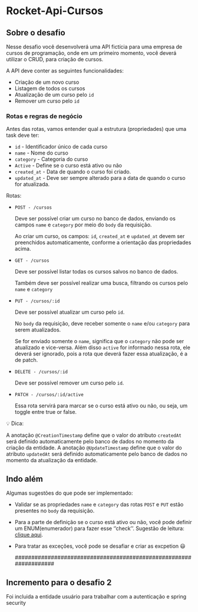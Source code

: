 # Rocket-Api-Cursos

## Sobre o desafio

Nesse desafio você desenvolverá uma API fictícia para uma empresa de cursos de programação, onde em um primeiro momento, você deverá utilizar o CRUD, para criação de cursos.

A API deve conter as seguintes funcionalidades:

- Criação de um novo curso
- Listagem de todos os cursos
- Atualização de um curso pelo `id`
- Remover um curso pelo `id`

### Rotas e regras de negócio

Antes das rotas, vamos entender qual a estrutura (propriedades) que uma task deve ter:

- `id` - Identificador único de cada curso
- `name` - Nome do curso
- `category` - Categoria do curso
- `Active` - Define se o curso está ativo ou não
- `created_at` - Data de quando o curso foi criado.
- `updated_at` - Deve ser sempre alterado para a data de quando o curso for atualizada.

Rotas:

- `POST - /cursos`
    
    Deve ser possível criar um curso no banco de dados, enviando os campos `name` e `category` por meio do `body` da requisição.
    
    Ao criar um curso, os campos: `id`, `created_at`   e `updated_at` devem ser preenchidos automaticamente, conforme a orientação das propriedades acima.
    
- `GET - /cursos`
    
    Deve ser possível listar todas os cursos salvos no banco de dados.
    
    Também deve ser possível realizar uma busca, filtrando os cursos pelo `name` e `category`
    
- `PUT - /cursos/:id`
    
    Deve ser possível atualizar um curso pelo `id`.
    
    No `body` da requisição, deve receber somente o `name` e/ou `category` para serem atualizados.
    
    Se for enviado somente o `name`, significa que o `category` não pode ser atualizado e vice-versa. Além disso `active` for informado nessa rota, ele deverá ser ignorado, pois a rota que deverá fazer essa atualização, é a de patch.
    
- `DELETE - /cursos/:id`
    
    Deve ser possível remover um curso pelo `id`.
    
- `PATCH - /cursos/:id/active`
    
    Essa rota servirá para marcar se o curso está ativo ou não, ou seja, um toggle entre true or false.
    

💡 Dica: 

A anotação `@CreationTimestamp` define que o valor do atributo `createdAt` será definido automaticamente pelo banco de dados no momento da criação da entidade. A anotação `@UpdateTimestamp` define que o valor do atributo `updatedAt` será definido automaticamente pelo banco de dados no momento da atualização da entidade.

## Indo além

Algumas sugestões do que pode ser implementado:

- Validar se as propriedades `name` e `category` das rotas `POST` e `PUT` estão presentes no `body` da requisição.
- Para a parte de definição se o curso está ativo ou não, você pode definir um ENUM(enumerador) para fazer esse ‘’check’’.   Sugestão de leitura: [clique aqui](https://www.devmedia.com.br/enums-no-java/38764).
- Para tratar as exceções, você pode se desafiar e criar as excpetion  😃

  ##################################################################

## Incremento para o desafio 2

Foi incluida a entidade usuário para trabalhar com a autenticação e spring security

